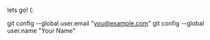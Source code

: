 lets go! (:

git config --global user.email "you@example.com"
git config --global user.name "Your Name"
